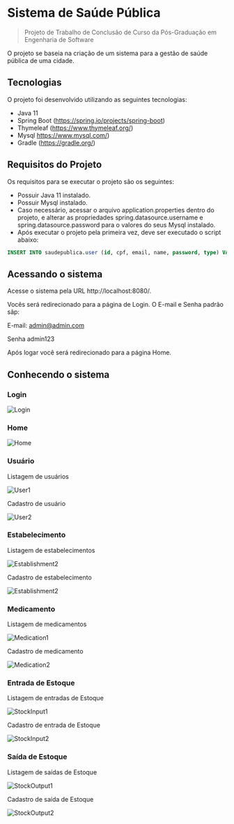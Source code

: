 # Sistema de Saúde Pública
> Projeto de Trabalho de Conclusão de Curso da Pós-Graduação em Engenharia de Software

O projeto se baseia na criação de um sistema para a gestão de saúde pública de uma cidade.

## Tecnologias

O projeto foi desenvolvido utilizando as seguintes tecnologias:

- Java 11
- Spring Boot (https://spring.io/projects/spring-boot)
- Thymeleaf (https://www.thymeleaf.org/)
- Mysql https://www.mysql.com/)
- Gradle (https://gradle.org/)

## Requisitos do Projeto

Os requisitos para se executar o projeto são os seguintes:

- Possuir Java 11 instalado.
- Possuir Mysql instalado.
- Caso necessário, acessar o arquivo application.properties dentro do projeto, e alterar as propriedades spring.datasource.username e spring.datasource.password para o valores do seus Mysql instalado.
- Após executar o projeto pela primeira vez, deve ser executado o script abaixo:
```sql
INSERT INTO saudepublica.user (id, cpf, email, name, password, type) VALUES (1, '59647181086', 'admin@admin.com', 'Admin', '$2a$10$3.rfzgEHq4z011VGx.kud.g2INDwbgICb67GPxdm8lC.jivK7DUPa', 'ADMIN');
```

## Acessando o sistema

Acesse o sistema pela URL http://localhost:8080/.

Vocês será redirecionado para a página de Login. O E-mail e Senha padrão sãp:

E-mail: admin@admin.com

Senha admin123

Após logar você será redirecionado para a página Home.

## Conhecendo o sistema

### Login


![Login](images/Login.PNG)

### Home


![Home](images/Home.PNG)

### Usuário

Listagem de usuários

![User1](images/User1.PNG)

Cadastro de usuário

![User2](images/User2.PNG)

### Estabelecimento

Listagem de estabelecimentos

![Establishment2](images/Establishment1.PNG)

Cadastro de estabelecimento

![Establishment2](images/Establishment2.PNG)

### Medicamento

Listagem de medicamentos

![Medication1](images/Medication1.PNG)

Cadastro de medicamento

![Medication2](images/Medication2.PNG)

### Entrada de Estoque

Listagem de entradas de Estoque

![StockInput1](images/StockInput1.PNG)

Cadastro de entrada de Estoque

![StockInput2](images/StockInput2.PNG)

### Saída de Estoque

Listagem de saídas de Estoque

![StockOutput1](images/StockOutput1.PNG)

Cadastro de saída de Estoque

![StockOutput2](images/StockOutput2.PNG)
